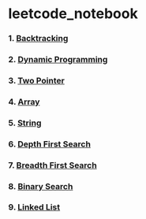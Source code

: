 # leetcode_notebook

### 1. [Backtracking](backtracking.md)

### 2. [Dynamic Programming](dynamic_programming.md)

### 3. [Two Pointer](two_pointer.md)

### 4. [Array](array.md)

### 5. [String](string.md)

### 6. [Depth First Search](dfs.md)

### 7. [Breadth First Search](bfs.md)

### 8. [Binary Search](binary_search.md)

### 9. [Linked List](linked_list.md)
